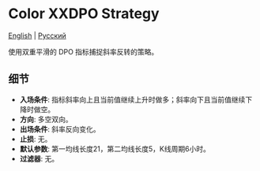 # Color XXDPO Strategy
[English](README.md) | [Русский](README_ru.md)

使用双重平滑的 DPO 指标捕捉斜率反转的策略。

## 细节
- **入场条件**: 指标斜率向上且当前值继续上升时做多；斜率向下且当前值继续下降时做空。
- **方向**: 多空双向。
- **出场条件**: 斜率反向变化。
- **止损**: 无。
- **默认参数**: 第一均线长度21，第二均线长度5，K线周期6小时。
- **过滤器**: 无。
